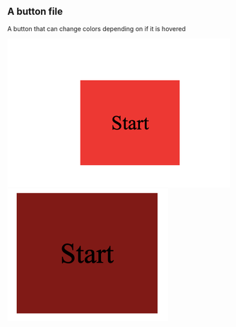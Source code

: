 ## A button file 

A button that can change colors depending on if it is hovered 


![example](current.png)
![example](hover.png)
